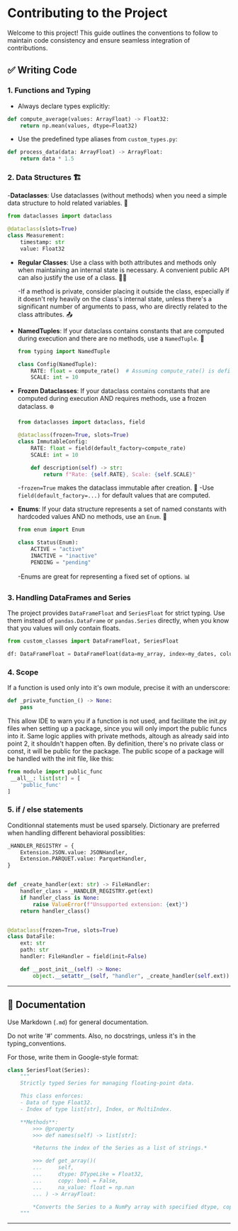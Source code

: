 # Contributing to the Project

Welcome to this project! This guide outlines the conventions to follow to maintain code consistency and ensure seamless integration of contributions.

## ✅ Writing Code

### 1. Functions and Typing

- Always declare types explicitly:

```python
def compute_average(values: ArrayFloat) -> Float32:
    return np.mean(values, dtype=Float32)
```

- Use the predefined type aliases from `custom_types.py`:

```python
def process_data(data: ArrayFloat) -> ArrayFloat:
    return data * 1.5
```

### 2. Data Structures 🏗️

-**Dataclasses**: Use dataclasses (without methods) when you need a simple data structure to hold related variables. 🧱

```python
from dataclasses import dataclass

@dataclass(slots=True)
class Measurement:
    timestamp: str
    value: Float32
```

- **Regular Classes**: Use a class with both attributes and methods only when maintaining an internal state is necessary. A convenient public API can also justify the use of a class. 👨‍💻

    -If a method is private, consider placing it outside the class, especially if it doesn't rely heavily on the class's internal state, unless there's a significant number of arguments to pass, who are directly related to the class attributes. 📤

- **NamedTuples**: If your dataclass contains constants that are computed during execution and there are no methods, use a `NamedTuple`. 🧮

    ```python
    from typing import NamedTuple

    class Config(NamedTuple):
        RATE: float = compute_rate()  # Assuming compute_rate() is defined elsewhere
        SCALE: int = 10
    ```

- **Frozen Dataclasses**: If your dataclass contains constants that are computed during execution AND requires methods, use a frozen dataclass. ❄️

    ```python
    from dataclasses import dataclass, field

    @dataclass(frozen=True, slots=True)
    class ImmutableConfig:
        RATE: float = field(default_factory=compute_rate)
        SCALE: int = 10

        def description(self) -> str:
            return f"Rate: {self.RATE}, Scale: {self.SCALE}"
    ```

    -`frozen=True` makes the dataclass immutable after creation. 🧊
    -Use `field(default_factory=...)` for default values that are computed.

- **Enums**: If your data structure represents a set of named constants with hardcoded values AND no methods, use an `Enum`. 🚦

    ```python
    from enum import Enum

    class Status(Enum):
        ACTIVE = "active"
        INACTIVE = "inactive"
        PENDING = "pending"
    ```

    -Enums are great for representing a fixed set of options. 📊

### 3. Handling DataFrames and Series

The project provides `DataFrameFloat` and `SeriesFloat` for strict typing. Use them instead of `pandas.DataFrame` or `pandas.Series` directly, when you know that you values will only contain floats.

```python
from custom_classes import DataFrameFloat, SeriesFloat

df: DataFrameFloat = DataFrameFloat(data=my_array, index=my_dates, columns=my_labels)
```

### 4. Scope

If a function is used only into it's own module, precise it with an underscore:

```python
def _private_function_() -> None:
    pass
```

This allow  IDE to warn you if a function is not used, and facilitate the init.py files when setting up a package, since you will only import the public funcs into it.
Same logic applies with private methods, altough as already said into point 2, it shouldn't happen often.
By definition, there's no private class or const, it will be public for the package.
The public scope of a package will be handled with the init file, like this:

```python
from module import public_func
 __all__: list[str] = [
    'public_func'
]
```

### 5. if / else statements

Conditionnal statements must be used sparsely. Dictionary are preferred when handling different behavioral possiblities:
```python
_HANDLER_REGISTRY = {
    Extension.JSON.value: JSONHandler,
    Extension.PARQUET.value: ParquetHandler,
}


def _create_handler(ext: str) -> FileHandler:
    handler_class = _HANDLER_REGISTRY.get(ext)
    if handler_class is None:
        raise ValueError(f"Unsupported extension: {ext}")
    return handler_class()


@dataclass(frozen=True, slots=True)
class DataFile:
    ext: str
    path: str
    handler: FileHandler = field(init=False)

    def __post_init__(self) -> None:
        object.__setattr__(self, "handler", _create_handler(self.ext))

```

---

## 📝 Documentation

Use Markdown (`.md`) for general documentation.

Do not write '#' comments.
Also, no docstrings, unless it's in the typing_conventions.

For those, write them in Google-style format:

```python
class SeriesFloat(Series):
    """
    Strictly typed Series for managing floating-point data.

    This class enforces:
    - Data of type Float32.
    - Index of type list[str], Index, or MultiIndex.

    **Methods**:
        >>> @property
        >>> def names(self) -> list[str]:

        *Returns the index of the Series as a list of strings.*

        >>> def get_array()(
        ...     self,
        ...     dtype: DTypeLike = Float32,
        ...     copy: bool = False,
        ...     na_value: float = np.nan
        ... ) -> ArrayFloat:

        *Converts the Series to a NumPy array with specified dtype, copy, and NA value.*
    """

```

---

